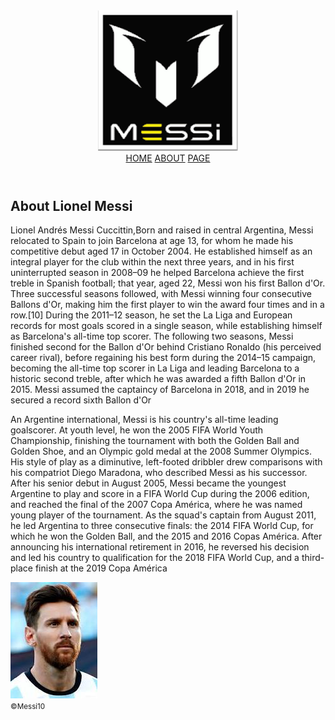 <!-- 
### Exercise 1

1. Create a simple page having a header, main content, and a footer.

2. Inside the header keep the brand name to the left and all the navigation to the right.

3. Inside the main content take an article section having two columns. In the first column put a heading and some introductory text of the article and in the second column take an image. -->

<!DOCTYPE html>
<html>
<head>
	<title>Messi</title>
	<meta charset="utf-8">
	<link rel="stylesheet" href="assets/stylesheet/style.css">
</head>
<body>
	<header>
		<a href="https://altcampus.io">
			<img src="assets/media/messi2.png" alt="Messi">
		</a>			
		<nav class="nav">
			<a href="index.html">HOME</a>
			<a href="https://en.wikipedia.org/wiki/Lionel_Messi">ABOUT</a>
			<a href="https://www.themessistore.com/:~:text=Welcome%20to%20The%20Messi%20Store,the%20pitch%20to%20the%20apparel.">PAGE</a>
		</nav>
	</header>
	<main>
		<article>
			<div class="col-1">
				<h2>About Lionel Messi</h2>
				<p>Lionel Andrés Messi Cuccittin,Born and raised in central Argentina, Messi relocated to Spain to join Barcelona at age 13, for whom he made his competitive debut aged 17 in October 2004. He established himself as an integral player for the club within the next three years, and in his first uninterrupted season in 2008–09 he helped Barcelona achieve the first treble in Spanish football; that year, aged 22, Messi won his first Ballon d'Or. Three successful seasons followed, with Messi winning four consecutive Ballons d'Or, making him the first player to win the award four times and in a row.[10] During the 2011–12 season, he set the La Liga and European records for most goals scored in a single season, while establishing himself as Barcelona's all-time top scorer. The following two seasons, Messi finished second for the Ballon d'Or behind Cristiano Ronaldo (his perceived career rival), before regaining his best form during the 2014–15 campaign, becoming the all-time top scorer in La Liga and leading Barcelona to a historic second treble, after which he was awarded a fifth Ballon d'Or in 2015. Messi assumed the captaincy of Barcelona in 2018, and in 2019 he secured a record sixth Ballon d'Or</p>
				<p>An Argentine international, Messi is his country's all-time leading goalscorer. At youth level, he won the 2005 FIFA World Youth Championship, finishing the tournament with both the Golden Ball and Golden Shoe, and an Olympic gold medal at the 2008 Summer Olympics. His style of play as a diminutive, left-footed dribbler drew comparisons with his compatriot Diego Maradona, who described Messi as his successor. After his senior debut in August 2005, Messi became the youngest Argentine to play and score in a FIFA World Cup during the 2006 edition, and reached the final of the 2007 Copa América, where he was named young player of the tournament. As the squad's captain from August 2011, he led Argentina to three consecutive finals: the 2014 FIFA World Cup, for which he won the Golden Ball, and the 2015 and 2016 Copas América. After announcing his international retirement in 2016, he reversed his decision and led his country to qualification for the 2018 FIFA World Cup, and a third-place finish at the 2019 Copa América</p>
			</div>
			<div class="col-2">
				<img class="img" src="assets/media/lionel.jpeg" alt="Lionel_Messi">
			</div>
		</article>
	</main>
	<footer>
		<small>&copy;Messi10</small>
	</footer>
</body>
</html>